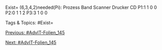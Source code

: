 Exist= (6,3,4,2)needed(Pi):
Prozess Band Scanner Drucker CD
P1:1 1 0 0
P2:0 1 1 2
P3:3 1 0 0

   Tags & Topics:
   #Exist=

[Previous: #AdvIT-Folien_145](AdvIT-Folien_145.md)

[Next: #AdvIT-Folien_145](AdvIT-Folien_145.md)